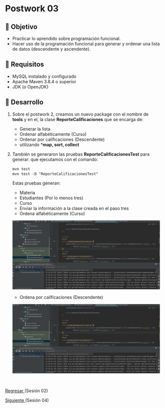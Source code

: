 # Postwork 03

## 🎩 Objetivo

- Practicar lo aprendido sobre programación funcional.
- Hacer uso de la programación funcional para generar y ordenar una lista de datos (descendente y ascendente).

## 🎯 Requisitos

- MySQL instalado y configurado
- Apache Maven 3.8.4 o superior
- JDK (o OpenJDK)

## 🚀 Desarrollo

1. Sobre el postwork 2, creamos un nuevo package con el nombre de **tools**
y en el, la clase **ReporteCalificaciones** que se encarga de:

    - Generar la lista
    - Ordenar alfabéticamente (Curso)
    - Ordenar por calificaciones (Descendente)
    - utilizando ***map, sort, collect**

2. También se generaron las pruebas **ReporteCalificacionesTest** para generar:
que ejecutamos con el comando: 

   ```
   mvn test
   mvn test -D "ReporteCalificacionesTest"
   ```

   Estas pruebas generan:

    - Materia
    - Estudiantes (Por lo menos tres)
    - Curso
    - Enviar la información a la clase creada en el paso tres
    - Ordena alfabéticamente (Curso)

   ![](images/prueba%20exitosa%20lista%20alumnos%20por%20calificacion%20descendente.png) 
   
    - Ordena por calificaciones (Descendente)

   ![](images/prueba%20exitosa%20lista%20alumnos%20por%20calificacion%20descendente.png)
    
<br/>

[Regresar ](../Readme.md)(Sesión 02)

[Siguiente ](../Sesion-04/Readme.md)(Sesión 04)
